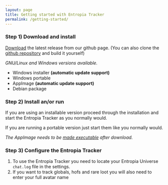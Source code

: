 ```yaml
---
layout: page
title: Getting started with Entropia Tracker
permalink: /getting-started/
---
```


### Step 1) Download and install

[Download](https://github.com/Entropia-Tracker/entropia-tracker/releases/latest) the latest release from our github page. (You can also clone the [github repository](https://github.com/Entropia-Tracker/entropia-tracker/) and build it yourself)

*GNU/Linux and Windows versions available.*
- Windows installer **(automatic update support)**
- Windows portable
- AppImage **(automatic update support)**
- Debian package

### Step 2) Install an/or run

If you are using an installable version proceed through the installation and start the Entropia Tracker as you normally would.

If you are running a portable version just start them like you normally would.

*The AppImage needs to be [made executable](http://discourse.appimage.org/t/how-to-make-an-appimage-executable/80) after download.*

### Step 3) Configure the Entropia Tracker

1. To use the Entropia Tracker you need to locate your Entropia Universe `chat.log` file in the settings.
2. If you want to track globals, hofs and rare loot you will also need to enter your full avatar name
